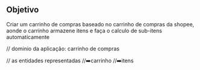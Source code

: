 ## Objetivo


Criar um carrinho de compras baseado no carrinho de compras da shopee, aonde o carrinho armazene itens e faça o calculo de sub-itens automaticamente 

// dominio da aplicação: carrinho de compras 

// as entidades representadas 
//➡️carrinho
//➡️itens
